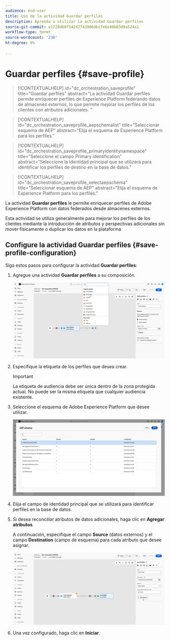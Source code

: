 ```yaml
---
audience: end-user
title: Uso de la actividad Guardar perfiles
description: Aprenda a utilizar la actividad Guardar perfiles
source-git-commit: e1720d60f542d7f43986dbc7e6e40b83d0a524a1
workflow-type: tm+mt
source-wordcount: '238'
ht-degree: 0%

---
```


# Guardar perfiles {#save-profile}

>[!CONTEXTUALHELP]
>id="dc_orchestration_saveprofile"
>title="Guardar perfiles"
>abstract="La actividad Guardar perfiles permite enriquecer perfiles de Experience Platform federando datos de almacenes externos, lo que permite mejorar los perfiles de los clientes con atributos adicionales. "

>[!CONTEXTUALHELP]
>id="dc_orchestration_saveprofile_aepschemalist"
>title="Seleccionar esquema de AEP"
>abstract="Elija el esquema de Experience Platform para los perfiles."

>[!CONTEXTUALHELP]
>id="dc_orchestration_saveprofile_primaryidentitynamespace"
>title="Seleccione el campo Primary identification"
>abstract="Seleccione la Identidad principal que se utilizará para identificar los perfiles de destino en la base de datos."

>[!CONTEXTUALHELP]
>id="dc_orchestration_saveprofile_selectaepschema"
>title="Seleccionar esquema de AEP"
>abstract="Elija el esquema de Experience Platform para los perfiles."

La actividad **Guardar perfiles** le permite enriquecer perfiles de Adobe Experience Platform con datos federados desde almacenes externos.

Esta actividad se utiliza generalmente para mejorar los perfiles de los clientes mediante la introducción de atributos y perspectivas adicionales sin mover físicamente o duplicar los datos en la plataforma

## Configure la actividad Guardar perfiles {#save-profile-configuration}

Siga estos pasos para configurar la actividad **Guardar perfiles**:

1. Agregue una actividad **Guardar perfiles** a su composición.

   ![](../assets/save-profile.png)

1. Especifique la etiqueta de los perfiles que desea crear.

   >[!IMPORTANT]
   >
   >La etiqueta de audiencia debe ser única dentro de la zona protegida actual. No puede ser la misma etiqueta que cualquier audiencia existente.

1. Seleccione el esquema de Adobe Experience Platform que desee utilizar.

   ![](../assets/save-profile-2.png)

1. Elija el campo de identidad principal que se utilizará para identificar perfiles en la base de datos.

1. Si desea reconciliar atributos de datos adicionales, haga clic en **Agregar atributos**.

   A continuación, especifique el campo **Source** (datos externos) y el campo **Destination** (campo de esquema) para cada atributo que desee asignar.

   ![](../assets/save-profile-3.png)

1. Una vez configurado, haga clic en **Iniciar**.
